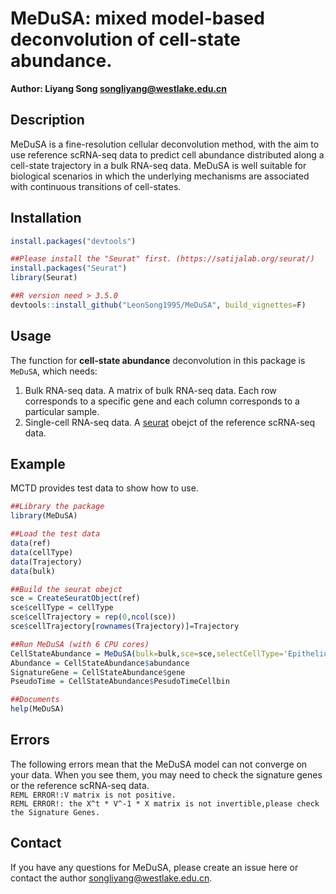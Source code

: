 # MeDuSA: mixed model-based deconvolution of cell-state abundance.

**Author: Liyang Song <songliyang@westlake.edu.cn>**    


## Description
MeDuSA is a fine-resolution cellular deconvolution method, with the aim to use reference scRNA-seq data to predict cell abundance distributed along a cell-state trajectory in a bulk RNA-seq data. MeDuSA is well suitable for biological scenarios in which the underlying mechanisms are associated with continuous transitions of cell-states.


## Installation
```R
install.packages("devtools")

##Please install the "Seurat" first. (https://satijalab.org/seurat/)
install.packages("Seurat")
library(Seurat)

##R version need > 3.5.0
devtools::install_github("LeonSong1995/MeDuSA", build_vignettes=F)
```


## Usage
The function for **cell-state abundance** deconvolution in this package is `MeDuSA`, which needs:  
1. Bulk RNA-seq data.  A matrix of bulk RNA-seq data. Each row corresponds to a specific gene and each column corresponds to a particular sample.
2. Single-cell RNA-seq data. A [seurat](https://satijalab.org/seurat/) obejct of the reference scRNA-seq data. 

## Example
MCTD provides test data to show how to use.
```R
##Library the package
library(MeDuSA)

##Load the test data
data(ref)
data(cellType)
data(Trajectory)
data(bulk)

##Build the seurat obejct
sce = CreateSeuratObject(ref)
sce$cellType = cellType
sce$cellTrajectory = rep(0,ncol(sce))
sce$cellTrajectory[rownames(Trajectory)]=Trajectory

##Run MeDuSA (with 6 CPU cores)
CellStateAbundance = MeDuSA(bulk=bulk,sce=sce,selectCellType='Epithelium',ncpu=6)
Abundance = CellStateAbundance$abundance
SignatureGene = CellStateAbundance$gene
PseudoTime = CellStateAbundance$PesudoTimeCellbin

##Documents
help(MeDuSA)
```

## Errors
The following errors mean that the MeDuSA model can not converge on your data. When you see them, you may need to check the signature genes or the reference scRNA-seq data.  
`REML ERROR!:V matrix is not positive.`  
`REML ERROR!: the X^t * V^-1 * X matrix is not invertible,please check the Signature Genes.`


## Contact
If you have any questions for MeDuSA, please create an issue here or contact the author <songliyang@westlake.edu.cn>.   
